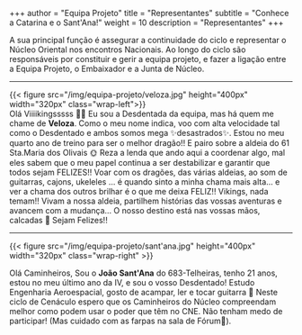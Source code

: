 +++
author = "Equipa Projeto"
title = "Representantes"
subtitle = "Conhece a Catarina e o Sant'Ana!"
weight = 10
description = "Representantes"
+++

A sua principal função é assegurar a continuidade do ciclo e representar o Núcleo Oriental nos encontros Nacionais.
Ao longo do ciclo são responsáveis por constituir e gerir a equipa projeto, e fazer a ligação entre a Equipa Projeto, o Embaixador e a Junta de Núcleo.

---
<!--more-->

{{< figure src="/img/equipa-projeto/veloza.jpg" height="400px" width="320px" class="wrap-left">}}
​  
​
Olá Viiiikingsssss 🤘🏼
Eu sou a Desdentada da equipa, mas há quem me chame de **Veloza**.
Como o meu nome indica, voo com alta velocidade tal como o Desdentado e ambos somos mega ✨desastrados✨.
Estou no meu quarto ano de treino para ser o melhor dragão!! E pairo sobre a aldeia do 61 Sta.Maria dos Olivais 🌞
Reza a lenda que ando aqui a coordenar algo, mal eles sabem que o meu papel continua a ser destabilizar e garantir que todos sejam FELIZES!!
Voar com os dragões, das várias aldeias, ao som de guitarras, cajons, ukeleles … é quando sinto a minha chama mais alta… e ver a chama dos outros brilhar é o que me deixa FELIZ!!
Vikings, nada temam!! Vivam a nossa aldeia, partilhem histórias das vossas aventuras e avancem com a mudança… O nosso destino está nas vossas mãos, calcadas 🤭
Sejam Felizes!!

---

{{< figure src="/img/equipa-projeto/sant'ana.jpg" height="400px" width="320px" class="wrap-right" >}}
​

Olá Caminheiros,
Sou o **João Sant'Ana** do 683-Telheiras, tenho 21 anos, estou no meu último ano da IV, e sou o vosso Desdentado! Estudo Engenharia Aeroespacial, gosto de acampar, ler e tocar guitarra 🤘
Neste ciclo de Cenáculo espero que os Caminheiros do Núcleo compreendam melhor como podem usar o poder que têm no CNE. Não tenham medo de participar! (Mas cuidado com as farpas na sala de Fórum👀).






